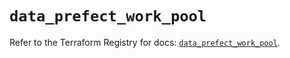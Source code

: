 # `data_prefect_work_pool`

Refer to the Terraform Registry for docs: [`data_prefect_work_pool`](https://registry.terraform.io/providers/prefecthq/prefect/2.89.0/docs/data-sources/work_pool).
